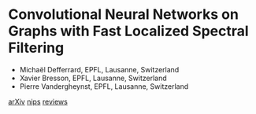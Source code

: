 # Convolutional Neural Networks on Graphs with Fast Localized Spectral Filtering
- Michaël Defferrard, EPFL, Lausanne, Switzerland
- Xavier Bresson, EPFL, Lausanne, Switzerland
- Pierre Vandergheynst, EPFL, Lausanne, Switzerland

[arXiv](https://arxiv.org/pdf/1606.09375.pdf)
[nips](https://papers.nips.cc/paper/6081-convolutional-neural-networks-on-graphs-with-fast-localized-spectral-filtering)
[reviews](http://media.nips.cc/nipsbooks/nipspapers/paper_files/nips29/reviews/1911.html)

